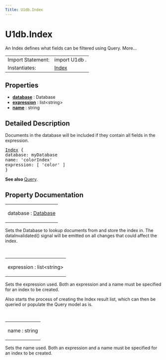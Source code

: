 ```yaml
---
Title: U1db.Index
---
```


# U1db.Index

<span class="subtitle"></span>
<!-- $$$Index-brief -->
<p>An Index defines what fields can be filtered using Query. More...</p>
<!-- @@@Index -->
<table class="alignedsummary">
<tr><td class="memItemLeft rightAlign topAlign"> Import Statement:</td><td class="memItemRight bottomAlign"> import U1db .</td></tr><tr><td class="memItemLeft rightAlign topAlign"> Instantiates:</td><td class="memItemRight bottomAlign"> <a href="index.html"><a href="Ubuntu.DownloadManager.index.md">Index</a></td></tr></table><ul>
</ul>
<h2 id="properties">Properties</h2>
<ul>
<li class="fn"><b><b><a href="#database-prop">database</a></b></b> : Database</li>
<li class="fn"><b><b><a href="#expression-prop">expression</a></b></b> : list&lt;string&gt;</li>
<li class="fn"><b><b><a href="#name-prop">name</a></b></b> : string</li>
</ul>
<!-- $$$Index-description -->
<h2 id="details">Detailed Description</h2>
</p>
<p>Documents in the database will be included if they contain all fields in the expression.</p>
<pre class="qml"><span class="type"><a href="index.html">Index</a></span> {
<span class="name">database</span>: <span class="name">myDatabase</span>
<span class="name">name</span>: <span class="string">'colorIndex'</span>
<span class="name">expression</span>: [ <span class="string">'color'</span> ]
}</pre>
<p><b>See also </b><a href="U1db.Query.md">Query</a>.</p>
<!-- @@@Index -->
<h2>Property Documentation</h2>
<!-- $$$database -->
<table class="qmlname"><tr valign="top" id="database-prop"><td class="tblQmlPropNode"><p><span class="name">database</span> : <span class="type"><a href="U1db.Database.md">Database</a></span></p></td></tr></table><p>Sets the Database to lookup documents from and store the index in. The dataInvalidated() signal will be emitted on all changes that could affect the index.</p>
<!-- @@@database -->
<br/>
<!-- $$$expression -->
<table class="qmlname"><tr valign="top" id="expression-prop"><td class="tblQmlPropNode"><p><span class="name">expression</span> : <span class="type">list</span>&lt;<span class="type">string</span>&gt;</p></td></tr></table><p>Sets the expression used. Both an expression and a name must be specified for an index to be created.</p>
<p>Also starts the process of creating the Index result list, which can then be queried or populate the Query model as is.</p>
<!-- @@@expression -->
<br/>
<!-- $$$name -->
<table class="qmlname"><tr valign="top" id="name-prop"><td class="tblQmlPropNode"><p><span class="name">name</span> : <span class="type">string</span></p></td></tr></table><p>Sets the name used. Both an expression and a name must be specified for an index to be created.</p>
<!-- @@@name -->
<br/>
